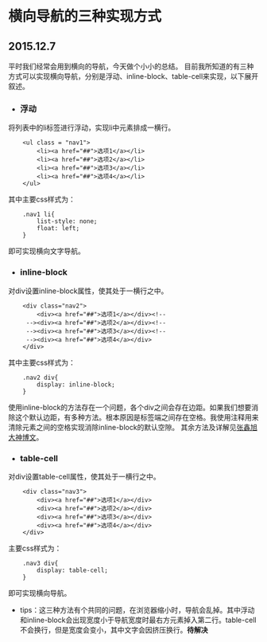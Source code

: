 # 横向导航的三种实现方式
## 2015.12.7

平时我们经常会用到横向的导航，今天做个小小的总结。
目前我所知道的有三种方式可以实现横向导航，分别是浮动、inline-block、table-cell来实现，以下展开叙述。

- ### 浮动
将列表中的li标签进行浮动，实现li中元素排成一横行。

		<ul class = "nav1">
			<li><a href="##">选项1</a></li>
			<li><a href="##">选项2</a></li>
			<li><a href="##">选项3</a></li>
			<li><a href="##">选项4</a></li>
		</ul>

其中主要css样式为：

		.nav1 li{
			list-style: none;
			float: left;
		}
即可实现横向文字导航。

- ### inline-block
对div设置inline-block属性，使其处于一横行之中。

		<div class="nav2">
			<div><a href="##">选项1</a></div><!--
		 --><div><a href="##">选项2</a></div><!--
		 --><div><a href="##">选项3</a></div><!--
		 --><div><a href="##">选项4</a></div>
		</div>

其中主要css样式为：

		.nav2 div{
			display: inline-block;
		}
使用inline-block的方法存在一个问题，各个div之间会存在边距。如果我们想要消除这个默认边距，有多种方法。根本原因是标签端之间存在空格。我使用注释用来清除元素之间的空格实现消除inline-block的默认空隙。
其余方法及详解见[张鑫旭大神博文](http://www.zhangxinxu.com/wordpress/2012/04/inline-block-space-remove-%E5%8E%BB%E9%99%A4%E9%97%B4%E8%B7%9D/)。

- ### table-cell
对div设置table-cell属性，使其处于一横行之中。

		<div class="nav3">
			<div><a href="##">选项1</a></div>
			<div><a href="##">选项2</a></div>
			<div><a href="##">选项3</a></div>
			<div><a href="##">选项4</a></div>
		</div>

主要css样式为：

		.nav3 div{
			display: table-cell;
		}
即可实现横向导航。

- tips：这三种方法有个共同的问题，在浏览器缩小时，导航会乱掉。其中浮动和inline-block会出现宽度小于导航宽度时最右方元素掉入第二行。table-cell不会换行，但是宽度会变小，其中文字会因挤压换行。**待解决**